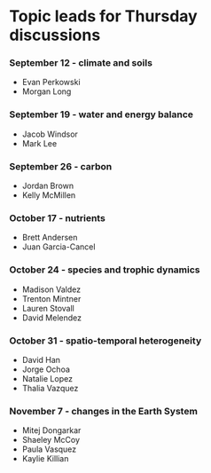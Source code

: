 # Topic leads for Thursday discussions

### September 12 - climate and soils
- Evan Perkowski
- Morgan Long

### September 19 - water and energy balance
- Jacob Windsor
- Mark Lee

### September 26 - carbon
- Jordan Brown
- Kelly McMillen

### October 17 - nutrients
- Brett Andersen
- Juan Garcia-Cancel

### October 24 - species and trophic dynamics
- Madison Valdez
- Trenton Mintner
- Lauren Stovall
- David Melendez

### October 31 - spatio-temporal heterogeneity
- David Han
- Jorge Ochoa
- Natalie Lopez
- Thalia Vazquez

### November 7 - changes in the Earth System
- Mitej Dongarkar
- Shaeley McCoy
- Paula Vasquez
- Kaylie Killian
